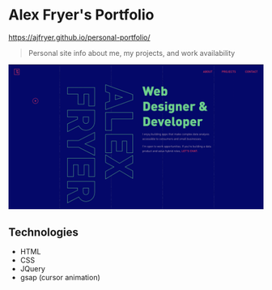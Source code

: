# Alex Fryer's Portfolio

https://ajfryer.github.io/personal-portfolio/

> Personal site info about me, my projects, and work availability

![portfolio screenshot](./assets/images/portfolio-screenshot.png)

## Technologies

- HTML
- CSS
- JQuery
- gsap (cursor animation)
